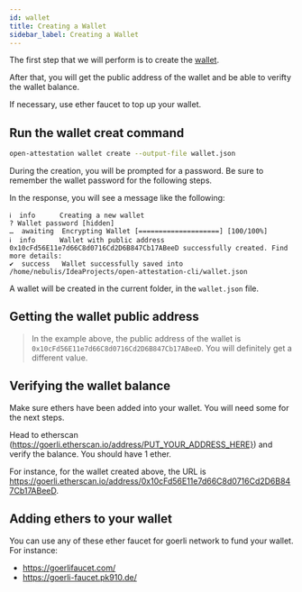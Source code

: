 ```yaml
---
id: wallet
title: Creating a Wallet
sidebar_label: Creating a Wallet
---
```


The first step that we will perform is to create the [wallet](/docs/docs-section/appendix/glossary#wallet). 

After that, you will get the public address of the wallet and be able to verifty the wallet balance. 

If necessary, use ether faucet to top up your wallet.

## Run the wallet creat command

```bash
open-attestation wallet create --output-file wallet.json
```

During the creation, you will be prompted for a password. Be sure to remember the wallet password for the following steps. 

In the response, you will see a message like the following:

```text
ℹ  info      Creating a new wallet
? Wallet password [hidden]
…  awaiting  Encrypting Wallet [====================] [100/100%]
ℹ  info      Wallet with public address 0x10cFd56E11e7d66C8d0716Cd2D6B847Cb17ABeeD successfully created. Find more details:
✔  success   Wallet successfully saved into /home/nebulis/IdeaProjects/open-attestation-cli/wallet.json
```

A wallet will be created in the current folder, in the `wallet.json` file.

## Getting the wallet public address

> In the example above, the public address of the wallet is `0x10cFd56E11e7d66C8d0716Cd2D6B847Cb17ABeeD`. You will definitely get a different value.

## Verifying the wallet balance
Make sure ethers have been added into your wallet. You will need some for the next steps. 

Head to etherscan (https://goerli.etherscan.io/address/PUT_YOUR_ADDRESS_HERE}) and verify the balance. You should have 1 ether. 

For instance, for the wallet created above, the URL is https://goerli.etherscan.io/address/0x10cFd56E11e7d66C8d0716Cd2D6B847Cb17ABeeD.

## Adding ethers to your wallet
You can use any of these ether faucet for goerli network to fund your wallet. For instance:

- <https://goerlifaucet.com/>
- <https://goerli-faucet.pk910.de/>
